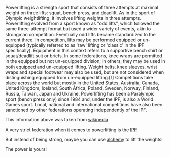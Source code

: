 Powerlifting is a strength sport that consists of three attempts at maximal weight on three lifts: squat, bench press, and deadlift. As in the sport of Olympic weightlifting, it involves lifting weights in three attempts. Powerlifting evolved from a sport known as "odd lifts", which followed the same three-attempt format but used a wider variety of events, akin to strongman competition. Eventually odd lifts became standardized to the current three.
In competition, lifts may be performed equipped or un-equipped (typically referred to as 'raw' lifting or 'classic' in the IPF specifically). Equipment in this context refers to a supportive bench shirt or squat/deadlift suit or briefs. In some federations, knee wraps are permitted in the equipped but not un-equipped division; in others, they may be used in both equipped and un-equipped lifting. Weight belts, knee sleeves, wrist wraps and special footwear may also be used, but are not considered when distinguishing equipped from un-equipped lifting.[1]
Competitions take place across the world but mostly in the United States, Australia, Canada, United Kingdom, Iceland, South Africa, Poland, Sweden, Norway, Finland, Russia, Taiwan, Japan and Ukraine. Powerlifting has been a Paralympic sport (bench press only) since 1984 and, under the IPF, is also a World Games sport. Local, national and international competitions have also been sanctioned by other federations operating independently of the IPF.

This information above was taken from [wikipedia](https://en.wikipedia.org/wiki/Powerlifting)

A very strict federation when it comes to powerlifting is the [IPF](http://www.powerlifting-ipf.com/)

But instead of being strong, maybe you can use [alchemy](../alchemy/alchemy.md) to lift the weights!

The power is yours!